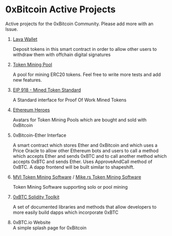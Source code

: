 # 0xBitcoin Active Projects

Active projects for the 0xBitcoin Community. Please add more with an Issue.

1.  [Lava Wallet](https://github.com/admazzola/lava-wallet)
  
      Deposit tokens in this smart contract in order to allow other users to withdraw them with offchain digital signatures

2. [Token Mining Pool](https://github.com/0xbitcoin/tokenpool)

      A pool for mining ERC20 tokens.  Feel free to write more tests and add new features.

3. [EIP 918 - Mined Token Standard](https://github.com/ethereum/EIPs/pull/918)

      A Standard interface for Proof Of Work Mined Tokens

4. [Ethereum Heroes](https://github.com/admazzola/ethereum-heroes)

      Avatars for Token Mining Pools which are bought and sold with 0xBitcoin 
        
5. 0xBitcoin-Ether Interface 

      A smart contract which stores Ether and 0xBitcoin and which uses a Price Oracle to allow other Ethereum bots and users to call a method which accepts Ether and sends 0xBTC and to call another method which accepts 0xBTC and sends Ether.  Uses ApproveAndCall method of 0xBTC.  A dapp frontend will be built similar to shapeshift.

6. [MVI Token Mining Software](https://github.com/mining-visualizer/MVis-tokenminer)  / [Mike.rs Token Mining Software](https://github.com/azlehria/0xbitcoin-gpuminer)

      Token Mining Software supporting solo or pool mining 

7. [0xBTC Solidity Toolkit](https://github.com/0xbitcoin/solidity-tools)

      A set of documented libraries and methods that allow developers to more easily build dapps which incorporate 0xBTC 

8.  0xBTC.io Website  
    A simple splash page for 0xBitcoin 
